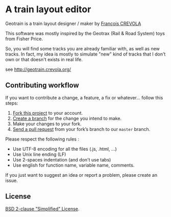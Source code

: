 # A train layout editor

Geotrain is a train layout designer / maker
by [François CREVOLA](https://github.com/Krevo)

This software was mostly inspired by the Geotrax (Rail & Road System) toys from Fisher Price.

So, you will find some tracks you are already familiar with, as well as new tracks.
In fact, my idea is mostly to simulate "new" kind of tracks that I don't own or that doesn't exists in real life.

see http://geotrain.crevola.org/

## Contributing workflow

If you want to contribute a change, a feature, a fix or whatever... follow this steps:
1. [Fork this project][fork] to your account.
2. [Create a branch][branch] for the change you intend to make.
3. Make your changes to your fork.
4. [Send a pull request][pr] from your fork’s branch to our `master` branch.

[fork]: https://help.github.com/articles/fork-a-repo/
[branch]: https://help.github.com/articles/creating-and-deleting-branches-within-your-repository
[pr]: https://help.github.com/articles/using-pull-requests/

Please respect the following rules :
- Use UTF-8 encoding for all the files (.js, .html, ...)
- Use Unix line ending (LF)
- Use 2-spaces indentation (and don't use tabs)
- Use english for function name, variable name, comments.

If you just want to suggest an idea or report a problem, please create an issue.

## License

[BSD 2-clause "Simplified" License](./LICENSE).

